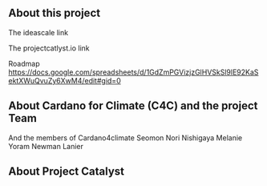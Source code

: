 ## About this project
The ideascale link

The projectcatlyst.io link

Roadmap
https://docs.google.com/spreadsheets/d/1GdZmPGVizjzGlHVSkSl9lE92KaSektXWuQvuZy6XwM4/edit#gid=0 

## About Cardano for Climate (C4C) and the project Team
And the members of Cardano4climate
Seomon
Nori Nishigaya
Melanie
Yoram
Newman Lanier

## About Project Catalyst